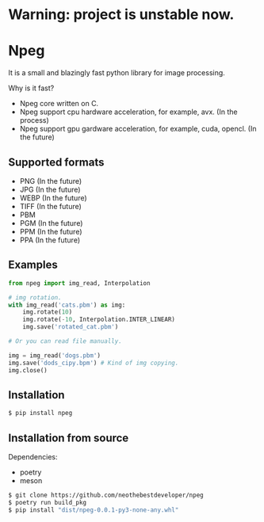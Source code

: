 # Warning: project is unstable now.


# Npeg 
It is a small and blazingly fast python library for image processing.

Why is it fast?

- Npeg core written on C.
- Npeg support cpu hardware acceleration, for example, avx. (In the process)
- Npeg support gpu gardware acceleration, for example, cuda, opencl. (In the future)

## Supported formats

- PNG (In the future)
- JPG (In the future)
- WEBP (In the future)
- TIFF (In the future)
- PBM
- PGM (In the future)
- PPM (In the future)
- PPA (In the future)

## Examples
```python 
from npeg import img_read, Interpolation

# img rotation.
with img_read('cats.pbm') as img:
    img.rotate(10)
    img.rotate(-10, Interpolation.INTER_LINEAR)
    img.save('rotated_cat.pbm')

# Or you can read file manually.

img = img_read('dogs.pbm')
img.save('dods_cipy.bpm') # Kind of img copying.
img.close()
```

## Installation

```bash
$ pip install npeg
```

## Installation from source

Dependencies:
- poetry 
- meson
```bash
$ git clone https://github.com/neothebestdeveloper/npeg
$ poetry run build_pkg
$ pip install "dist/npeg-0.0.1-py3-none-any.whl"
```
